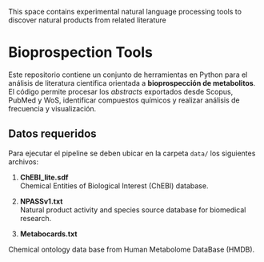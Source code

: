 This space contains experimental natural language processing tools to discover natural products from related literature

# Bioprospection Tools

Este repositorio contiene un conjunto de herramientas en Python para el análisis de literatura científica orientada a **bioprospección de metabolitos**.  
El código permite procesar los *abstracts* exportados desde Scopus, PubMed y WoS, identificar compuestos químicos y realizar análisis de frecuencia y visualización.

## Datos requeridos

Para ejecutar el pipeline se deben ubicar en la carpeta `data/` los siguientes archivos:

1. **ChEBI_lite.sdf**  
   Chemical Entities of Biological Interest (ChEBI) database.

2. **NPASSv1.txt**  
   Natural product activity and species source database for biomedical research.  

3. **Metabocards.txt**

  Chemical ontology data base from Human Metabolome DataBase (HMDB).
